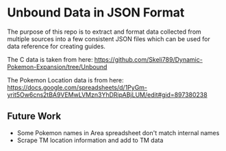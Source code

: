 # Unbound Data in JSON Format
The purpose of this repo is to extract and format data collected from
multiple sources into a few consistent JSON files which can be used
for data reference for creating guides.

The C data is taken from here:
https://github.com/Skeli789/Dynamic-Pokemon-Expansion/tree/Unbound

The Pokemon Location data is from here:
https://docs.google.com/spreadsheets/d/1PyGm-yrit5Ow6cns2tBA9VEMwLVMzn3YhDRipABjLUM/edit#gid=897380238

## Future Work
- Some Pokemon names in Area spreadsheet don't match internal names
- Scrape TM location information and add to TM data